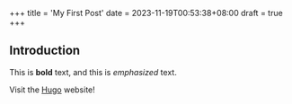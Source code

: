 +++
title = 'My First Post'
date = 2023-11-19T00:53:38+08:00
draft = true
+++
## Introduction

This is **bold** text, and this is *emphasized* text.

Visit the [Hugo](https://gohugo.io) website!
